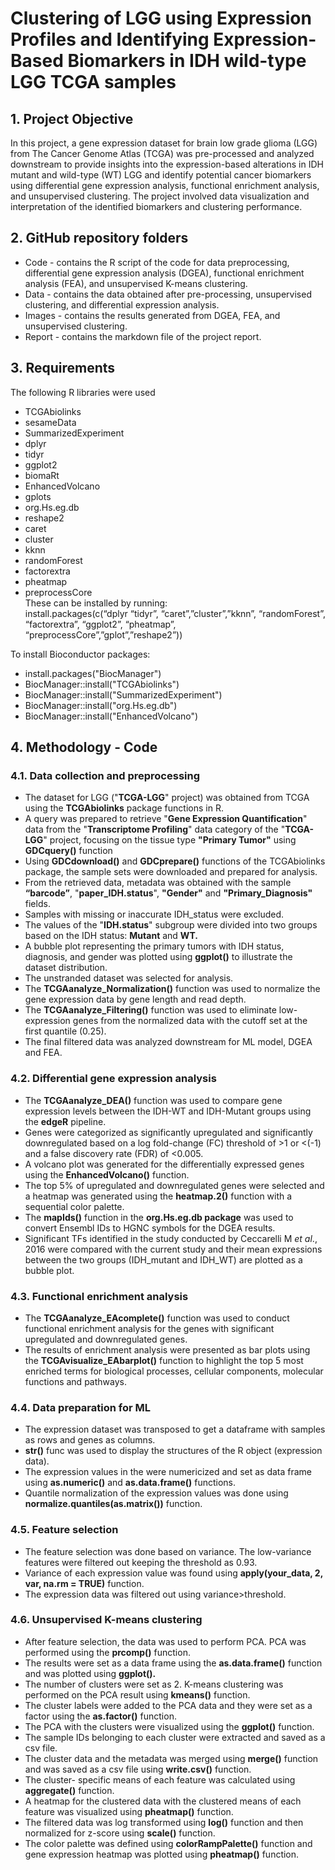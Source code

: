 # **Clustering of LGG using Expression Profiles and Identifying Expression-Based Biomarkers in IDH wild-type LGG TCGA samples**

## 1. **Project Objective**

In this project, a gene expression dataset for brain low grade glioma (LGG) from The Cancer Genome Atlas (TCGA) was pre-processed and analyzed downstream to provide insights into the expression-based alterations in IDH mutant and wild-type (WT) LGG and identify potential cancer biomarkers using differential gene expression analysis, functional enrichment analysis, and unsupervised clustering. The project involved data visualization and interpretation of the identified biomarkers and clustering performance.

## 2. **GitHub repository folders**

* Code \- contains the R script of the code for data preprocessing, differential gene expression analysis (DGEA), functional enrichment analysis (FEA), and unsupervised K-means clustering.  
* Data \- contains the data obtained after pre-processing, unsupervised clustering, and differential expression analysis.  
* Images \- contains the results generated from DGEA, FEA, and unsupervised clustering.  
* Report \- contains the markdown file of the project report.

## 3. **Requirements**

   The following R libraries were used

* TCGAbiolinks  
* sesameData  
* SummarizedExperiment  
* dplyr  
* tidyr  
* ggplot2  
* biomaRt  
* EnhancedVolcano  
* gplots  
* org.Hs.eg.db  
* reshape2  
* caret  
* cluster  
* kknn  
* randomForest  
* factorextra  
* pheatmap  
* preprocessCore  
These can be installed by running:  
install.packages(c(“dplyr “tidyr”, “caret”,”cluster”,”kknn”, “randomForest”, “factorextra”, “ggplot2”, “pheatmap”, “preprocessCore”,”gplot”,”reshape2”))

To install Bioconductor packages:
* install.packages("BiocManager")  
* BiocManager::install("TCGAbiolinks")   
* BiocManager::install("SummarizedExperiment")  
* BiocManager::install("org.Hs.eg.db")  
* BiocManager::install("EnhancedVolcano")

## 4. **Methodology \- Code**
### **4.1.  Data collection and preprocessing** 
* The dataset for LGG ("**TCGA-LGG**" project) was obtained from TCGA using the **TCGAbiolinks** package functions in R.   
* A query was prepared to retrieve "**Gene Expression Quantification**" data from the "**Transcriptome Profiling**" data category of the "**TCGA-LGG**" project, focusing on the tissue type **"Primary Tumor"** using **GDCquery()** function  
* Using **GDCdownload()** and **GDCprepare()** functions of the TCGAbiolinks package, the sample sets were downloaded and prepared for analysis.  
* From the retrieved data, metadata was obtained with the sample **“barcode”**,  "**paper\_IDH.status**", **"Gender"** and **"Primary\_Diagnosis"** fields.  
* Samples with missing or inaccurate IDH\_status  were excluded.  
* The values of the "**IDH.status**" subgroup were divided into two groups based on the IDH status: **Mutant** and **WT.** 
* A bubble plot representing the primary tumors with IDH status, diagnosis, and gender was plotted using **ggplot()** to illustrate the dataset distribution.  
* The unstranded dataset was selected for analysis.  
* The **TCGAanalyze\_Normalization()** function was used to normalize the gene expression data by gene length and read depth.  
* The **TCGAanalyze\_Filtering()** function was used to eliminate low-expression genes from the normalized data with the cutoff set at the first quantile (0.25).  
* The final filtered data was analyzed downstream for ML model, DGEA and FEA.
  
### **4.2.  Differential gene expression analysis** 
    
* The **TCGAanalyze\_DEA()** function was used to compare gene expression levels between the IDH-WT and IDH-Mutant groups using the **edgeR** pipeline.   
* Genes were categorized as significantly upregulated and significantly downregulated based on a log fold-change (FC) threshold of \>1 or \<(-1) and a false discovery rate (FDR) of \<0.005.  
* A volcano plot was generated for the differentially expressed genes using the **EnhancedVolcano()** function.   
* The top 5% of upregulated and downregulated genes were selected and a heatmap was generated using the **heatmap.2()** function with a sequential color palette.  
* The **mapIds()** function in the **org.Hs.eg.db package** was used to convert Ensembl IDs to HGNC symbols for the DGEA results.  
* Significant TFs identified in the study conducted by Ceccarelli M *et al*., 2016 were compared with the current study and their mean expressions between the two groups (IDH\_mutant and IDH\_WT) are plotted as a bubble plot.  

### **4.3.  Functional enrichment analysis**

* The **TCGAanalyze\_EAcomplete()** function was used to conduct functional enrichment analysis for the genes with significant upregulated and downregulated genes.  
* The results of enrichment analysis were presented as bar plots using the **TCGAvisualize\_EAbarplot()** function to highlight the top 5 most enriched terms for biological processes, cellular components, molecular functions and pathways.  

### **4.4.  Data preparation for ML**
    
* The expression dataset was transposed to get a dataframe with samples as rows and genes as columns.   
* **str()** func was used to display the structures of the R object (expression data).  
* The expression values in the were numericized and set as data frame using **as.numeric()** and **as.data.frame()** functions.  
* Quantile normalization of the expression values was done using **normalize.quantiles(as.matrix())** function.

### **4.5.  Feature selection**

* The feature selection was done based on variance. The low-variance features were filtered out keeping the threshold as 0.93.  
* Variance of each expression value was found using **apply(your\_data, 2, var, na.rm \= TRUE)** function.  
* The expression data was filtered out using variance\>threshold.
  
### **4.6.  Unsupervised K-means clustering**

* After feature selection, the data was used to perform PCA. PCA was performed using the **prcomp()** function.  
* The results were set as a data frame using the **as.data.frame()** function and was plotted using **ggplot().**  
* The number of clusters were set as 2\. K-means clustering was performed on the PCA result using **kmeans()** function.  
* The cluster labels were added to the PCA data and they were set as a factor using the **as.factor()** function.  
* The PCA with the clusters were visualized using the **ggplot()** function.  
* The sample IDs belonging to each cluster were extracted and saved as a csv file.  
* The cluster data and the metadata was merged using **merge()** function and was saved as a csv file using **write.csv()** function.   
* The cluster- specific means of each feature was calculated using **aggregate()** function.  
* A heatmap for the clustered data with the clustered means of each feature was visualized using **pheatmap()** function.  
* The filtered data was log transformed using **log()** function and then normalized for z-score using **scale()** function.  
* The color palette was defined using **colorRampPalette()** function and gene expression heatmap was plotted using **pheatmap()** function.  
    
  
